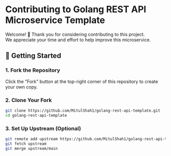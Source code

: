 # Contributing to Golang REST API Microservice Template

Welcome! 🎉 Thank you for considering contributing to this project.  
We appreciate your time and effort to help improve this microservice.

## 🚀 Getting Started

### **1. Fork the Repository**
Click the "Fork" button at the top-right corner of this repository to create your own copy.

### **2. Clone Your Fork**
```sh
git clone https://github.com/MitulShah1/golang-rest-api-template.git
cd golang-rest-api-template
```
### **3. Set Up Upstream (Optional)**
```sh
git remote add upstream https://github.com/MitulShah1/golang-rest-api-template.git
git fetch upstream
git merge upstream/main
```


